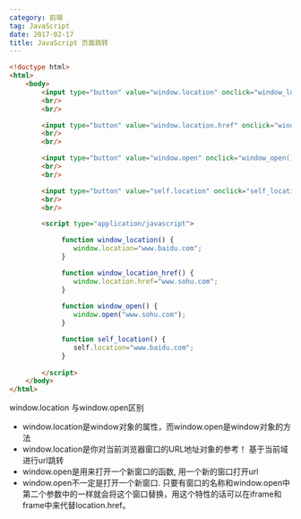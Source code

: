 ```yaml
---
category: 前端
tag: JavaScript
date: 2017-02-17
title: JavaScript 页面跳转
---
```


```html
<!doctype html>
<html>
    <body>
        <input type="button" value="window.location" onclick="window_location()">
        <br/>
        <br/>

        <input type="button" value="window.location.href" onclick="window_location_href()">
        <br/>
        <br/>

        <input type="button" value="window.open" onclick="window_open()">
        <br/>
        <br/>

        <input type="button" value="self.location" onclick="self_location()">
        <br/>
        <br/>

        <script type="application/javascript">

             function window_location() {
                window.location="www.baidu.com";
             }

             function window_location_href() {
                window.location.href="www.sohu.com";
             }
            
             function window_open() {
                window.open("www.sohu.com");
             }

             function self_location() {
                self.location="www.baidu.com";
             }
             
        </script>
    </body>
</html>
```

window.location 与window.open区别

* window.location是window对象的属性，而window.open是window对象的方法 
* window.location是你对当前浏览器窗口的URL地址对象的参考！ 基于当前域进行url跳转
* window.open是用来打开一个新窗口的函数, 用一个新的窗口打开url
* window.open不一定是打开一个新窗口. 只要有窗口的名称和window.open中第二个参数中的一样就会将这个窗口替换，用这个特性的话可以在iframe和frame中来代替location.href。 